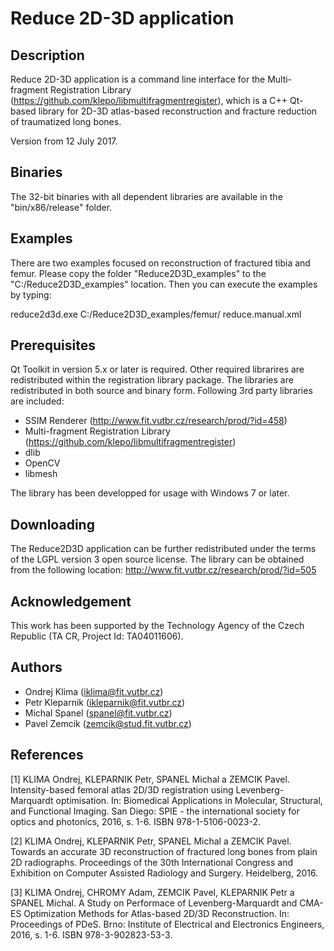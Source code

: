 
Reduce 2D-3D application 
===============================================================================

Description
-------------------------------------------------------------------------------
Reduce 2D-3D application is a command line interface for the Multi-fragment 
Registration Library (https://github.com/klepo/libmultifragmentregister), 
which is a C++ Qt-based library for 2D-3D atlas-based reconstruction 
and fracture reduction of traumatized long bones.   

Version from 12 July 2017.

Binaries
-------------------------------------------------------------------------------
The 32-bit binaries with all dependent libraries are available 
in the "bin/x86/release" folder.

 
Examples
-------------------------------------------------------------------------------
There are two examples focused on reconstruction of fractured tibia and femur.
Please copy the folder "Reduce2D3D_examples" to the "C:/Reduce2D3D_examples"
location. Then you can execute the examples by typing:

reduce2d3d.exe C:/Reduce2D3D_examples/femur/ reduce.manual.xml



    
Prerequisites
-------------------------------------------------------------------------------
Qt Toolkit in version 5.x or later is required. Other required librarires are 
redistributed within the registration library package. The libraries are 
redistributed in both source and binary form. Following 3rd party libraries are 
included:

 * SSIM Renderer (http://www.fit.vutbr.cz/research/prod/?id=458)
 * Multi-fragment Registration Library (https://github.com/klepo/libmultifragmentregister)
 * dlib
 * OpenCV
 * libmesh
    
The library has been developped for usage with Windows 7 or later.
   
   
Downloading
-------------------------------------------------------------------------------

The Reduce2D3D application can be further redistributed under the terms 
of the LGPL version 3 open source license. 
The library can be obtained from the following location: 
<http://www.fit.vutbr.cz/research/prod/?id=505>


Acknowledgement
-------------------------------------------------------------------------------

This work has been supported by the Technology Agency of the Czech Republic 
(TA CR, Project Id: TA04011606).


Authors
-------------------------------------------------------------------------------

 * Ondrej Klima     (<iklima@fit.vutbr.cz>)
 * Petr Kleparnik   (<ikleparnik@fit.vutbr.cz>)
 * Michal Spanel    (<spanel@fit.vutbr.cz>)
 * Pavel Zemcik     (<zemcik@stud.fit.vutbr.cz>)

 
References
-------------------------------------------------------------------------------

[1] KLIMA Ondrej, KLEPARNIK Petr, SPANEL Michal a ZEMCIK Pavel. Intensity-based 
    femoral atlas 2D/3D registration using Levenberg-Marquardt optimisation. 
    In: Biomedical Applications in Molecular, Structural, and Functional 
    Imaging. San Diego: SPIE - the international society for optics 
    and photonics, 2016, s. 1-6. ISBN 978-1-5106-0023-2.
    
[2] KLIMA Ondrej, KLEPARNIK Petr, SPANEL Michal a ZEMCIK Pavel. Towards 
    an accurate 3D reconstruction of fractured long bones from plain 2D 
    radiographs. Proceedings of the 30th International Congress and Exhibition 
    on Computer Assisted Radiology and Surgery. Heidelberg, 2016.
    
[3] KLIMA Ondrej, CHROMY Adam, ZEMCIK Pavel, KLEPARNIK Petr a SPANEL Michal. 
    A Study on Performace of Levenberg-Marquardt and CMA-ES Optimization Methods 
    for Atlas-based 2D/3D Reconstruction. In: Proceedings of PDeS. Brno: 
    Institute of Electrical and Electronics Engineers, 2016, s. 1-6. 
    ISBN 978-3-902823-53-3. 